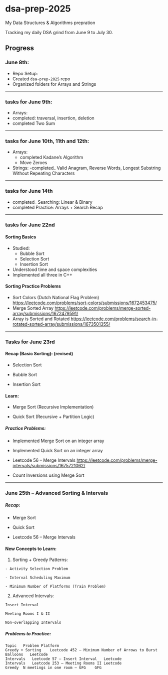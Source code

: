 # dsa-prep-2025
My Data Structures & Algorithms prepration

Tracking my daily DSA grind from June 9 to July 30.

##  Progress

###  June 8th:
-  Repo Setup:
  - Created `dsa-prep-2025` repo
  - Organized folders for Arrays and Strings

------

### tasks for June 9th:
-  Arrays:
  - completed: traversal, insertion, deletion
  - completed Two Sum

------
 
### tasks for June 10th, 11th and 12th:
- Arrays:
  -  completed Kadane’s Algorithm
  -  Move Zeroes
-  Strings:
  -completed_ Valid Anagram, Reverse Words, Longest Substring Without Repeating Characters


------

### tasks for June 14th
  - completed_ Searching: Linear & Binary
  -	completed Practice: Arrays + Search Recap


------


### tasks for June 22nd 

####  Sorting Basics
- Studied:
  - Bubble Sort
  - Selection Sort
  - Insertion Sort
- Understood time and space complexities
- Implemented all three in C++

####  Sorting Practice Problems
- Sort Colors (Dutch National Flag Problem)  https://leetcode.com/problems/sort-colors/submissions/1672453475/
- Merge Sorted Array  https://leetcode.com/problems/merge-sorted-array/submissions/1672479591/
- Array is Sorted and Rotated https://leetcode.com/problems/search-in-rotated-sorted-array/submissions/1673501355/

-----

### Tasks for June 23rd
#### Recap (Basic Sorting): (revised)

  - Selection Sort
  
  - Bubble Sort
  
  - Insertion Sort

#### Learn:

 - Merge Sort (Recursive Implementation)

 - Quick Sort (Recursive + Partition Logic)

##### Practice Problems:

 - Implemented Merge Sort on an integer array

 - Implemented Quick Sort on an integer array

 - Leetcode 56 – Merge Intervals https://leetcode.com/problems/merge-intervals/submissions/1675721062/

 - Count Inversions using Merge Sort 

--------

### June 25th – Advanced Sorting & Intervals
##### Recap:
  - Merge Sort
  
  - Quick Sort
  
  - Leetcode 56 – Merge Intervals

#### New Concepts to Learn:

  1. Sorting + Greedy Patterns:
    
    - Activity Selection Problem
    
    - Interval Scheduling Maximum
    
    - Minimum Number of Platforms (Train Problem)
    
  2. Advanced Intervals:
     
    Insert Interval
    
    Meeting Rooms I & II
    
    Non-overlapping Intervals
  
 ##### Problems to Practice:
    Topic	Problem	Platform
    Greedy + Sorting	Leetcode 452 – Minimum Number of Arrows to Burst Balloons	Leetcode
    Intervals	Leetcode 57 – Insert Interval	Leetcode
    Intervals	Leetcode 253 – Meeting Rooms II	Leetcode
    Greedy	N meetings in one room – GFG	GFG
